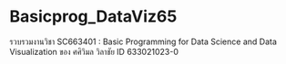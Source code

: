 # Basicprog_DataViz65
รวบรวมงานวิชา SC663401 : Basic Programming for Data Science and Data Visualization ของ ศศิวิมล วิลาชัย ID 633021023-0
